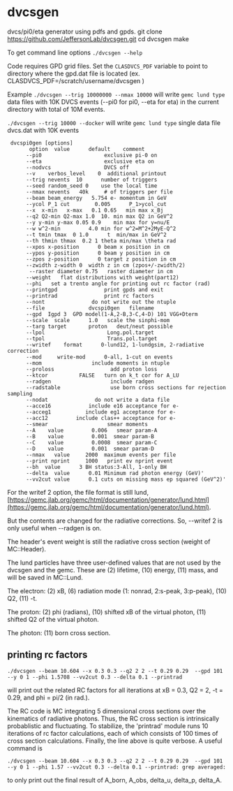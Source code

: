 # dvcsgen
dvcs/pi0/eta  generator using pdfs and gpds. 
git clone https://github.com/JeffersonLab/dvcsgen.git
cd dvcsgen
make

To get command line options `./dvcsgen --help`

Code requires GPD grid files. Set the `CLASDVCS_PDF` variable to point to directory where the
gpd.dat file is located (ex. CLASDVCS_PDF=/scratch/username/dvcsgen )

Example
`./dvcsgen --trig 10000000 --nmax 10000`
will write `gemc lund type` data files with 10K DVCS events (--pi0 for pi0, --eta for eta) in the current directory  with total of 10M events.

`./dvcsgen --trig 10000 --docker`
will write `gemc lund type` single data file dvcs.dat with 10K events 



```
 dvcspi0gen [options]
       option  value      default    comment
      --pi0                    exclusive pi-0 on
      --eta                    exclusive eta on
      --nodvcs                 DVCS off
      --v    verbos_level    0  additional printout
      --trig nevents  10      number of triggers
      --seed random_seed 0    use the local time
      --nmax nevents   40k     # of triggers per file
      --beam beam_energy   5.754 e- momentum in GeV
      --ycol P_1 cut        0.005      P_1>ycol_cut
      --x  x-min   x-max   0.1 0.65   min max x_Bj
      --q2 Q2-min Q2-max 1.0  10. min max Q2 in GeV^2
      --y y-min y-max 0.05 0.9    min max for y=nu/E
      --w w^2-min         4.0 min for w^2=M^2+2MyE-Q^2
      --t tmin tmax  0 1.0      t  min/max in GeV^2
      --th thmin thmax  0.2 1 theta min/max \theta rad
      --xpos x-position      0 beam x position in cm
      --ypos y-position      0 beam y position in cm
      --zpos z-position      0 target z position in cm
      --zwidth z-width 0  width z in cm (zpos+/-zwidth/2)
       --raster diameter 0.75   raster diameter in cm
      --weight   flat distributions with weight(part12)
      --phi   set a trento angle for printing out rc factor (rad)
      --printgpd               print gpds and exit
      --printrad               print rc factors
      --nont               do not write out the ntuple
      --file              dvcspi0gen   filename
      --gpd  Igpd 3  GPD model(1-A,2-B,3-C,4-D) 101 VGG+Dterm
      --scale  scale      1.0   scale the sinphi-mom
      --targ target       proton   deut/neut possible
      --lpol                    Long.pol.target
      --tpol                    Trans.pol.target
      --writef    format      0-lund12, 1-lundgsim, 2-radiative correction
      --mod     write-mod      0-all, 1-cut on events
      --mom                include moments in ntuple
      --proloss                  add proton loss
      --ktcor          FALSE   turn on k_t cor for A_LU
      --radgen                   include radgen
      --radstable                use born cross sections for rejection sampling
      --nodat               do not write a data file
      --acce16            include e16 acceptance for e-
      --acceg1           include eg1 acceptance for e-
      --acc12         include clas++ acceptance for e-
      --smear                   smear moments
      --A    value         0.006   smear param-A
      --B    value         0.001  smear param-B
      --C    value         0.0008  smear param-C
      --D    value         0.001  smear param-D
      --nmax   value     2000  maximum events per file
      --print nprint     1000   print ev nprint event
      --bh  value      3 BH status:3-All, 1-only BH
      --delta  value      0.01 Minimum rad photon energy (GeV)'
      --vv2cut value      0.1 cuts on missing mass ep squared (GeV^2)'
```

For the writef 2 option, the file format is still lund, [https://gemc.jlab.org/gemc/html/documentation/generator/lund.html](https://gemc.jlab.org/gemc/html/documentation/generator/lund.html).

But the contents are changed for the radiative corrections.
So, --writef 2 is only useful when --radgen is on.

The header's event weight is still the radiative cross section (weight of MC::Header).

The lund particles have three user-defined values that are not used by the dvcsgen and the gemc.
These are (2) lifetime, (10) energy, (11) mass, and will be saved in MC::Lund.

The electron: (2) xB, (6) radiation mode (1: nonrad, 2:s-peak, 3:p-peak), (10) Q2, (11) -t.

The proton: (2) phi (radians), (10) shifted xB of the virtual photon, (11) shifted Q2 of the virtual photon.

The photon: (11) born cross section.

## printing rc factors

```
./dvcsgen --beam 10.604 --x 0.3 0.3 --q2 2 2 --t 0.29 0.29  --gpd 101 --y 0 1 --phi 1.5708 --vv2cut 0.3 --delta 0.1 --printrad
```
will print out the related RC factors for all iterations at xB = 0.3, Q2 = 2, -t = 0.29, and phi = pi/2 (in rad.).

The RC code is MC integrating 5 dimensional cross sections over the kinematics of radiative photons.
Thus, the RC cross section is intrinsically probablistic and fluctuating.
To stabilize, the 'printrad' module runs 10 iterations of rc factor calculations, each of which consists of 100 times of cross section calculations.
Finally, the line above is quite verbose. A useful command is 
```
./dvcsgen --beam 10.604 --x 0.3 0.3 --q2 2 2 --t 0.29 0.29  --gpd 101 --y 0 1 --phi 1.57 --vv2cut 0.3 --delta 0.1 --printrad: grep averaged:
```
to only print out the final result of A_born, A_obs, delta_u, delta_p, delta_A.